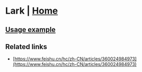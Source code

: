 # Lark | [Home](./../../)

## [Usage example](./../../tests/Lark/ClientTest.php)

## Related links

* [https://www.feishu.cn/hc/zh-CN/articles/360024984973](https://www.feishu.cn/hc/zh-CN/articles/360024984973)
